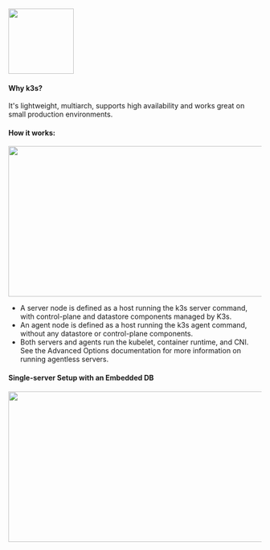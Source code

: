 ### [<img src="https://k3s.io/img/k3s-logo-light.svg" width="130" height="130" />](https://k3s.io/)

#### Why k3s?
It's lightweight, multiarch, supports high availability and works great on small production environments.

#### How it works:
<img src="https://www.suse.com/c/wp-content/uploads/2021/09/rancher_blog_k3s-architecture.jpeg" width="600" height="300" />

* A server node is defined as a host running the k3s server command, with control-plane and datastore components managed by K3s.
* An agent node is defined as a host running the k3s agent command, without any datastore or control-plane components.
* Both servers and agents run the kubelet, container runtime, and CNI. See the Advanced Options documentation for more information on running agentless servers.

#### Single-server Setup with an Embedded DB


<img src="https://docs.k3s.io/img/k3s-architecture-single-server-dark.svg" width="600" height="300" />